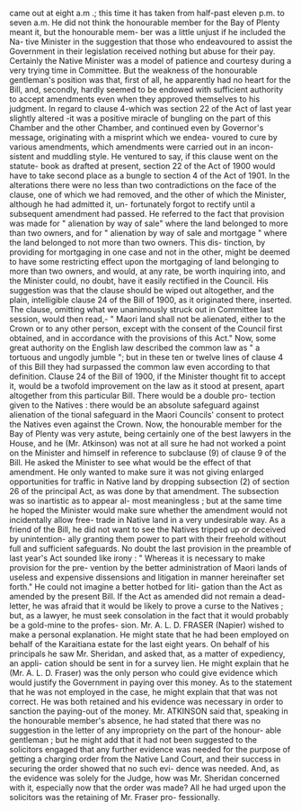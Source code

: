 came out at eight a.m .; this time it has taken from half-past eleven p.m. to seven a.m. He did not think the honourable member for the Bay of Plenty meant it, but the honourable mem- ber was a little unjust if he included the Na- tive Minister in the suggestion that those who endeavoured to assist the Government in their legislation received nothing but abuse for their pay. Certainly the Native Minister was a model of patience and courtesy during a very trying time in Committee. But the weakness of the honourable gentleman's position was that, first of all, he apparently had no heart for the Bill, and, secondly, hardly seemed to be endowed with sufficient authority to accept amendments even when they approved themselves to his judgment. In regard to clause 4-which was section 22 of the Act of last year slightly altered -it was a positive miracle of bungling on the part of this Chamber and the other Chamber, and continued even by Governor's message, originating with a misprint which we endea- voured to cure by various amendments, which amendments were carried out in an incon- sistent and muddling style. He ventured to say, if this clause went on the statute- book as drafted at present, section 22 of the Act of 1900 would have to take second place as a bungle to section 4 of the Act of 1901. In the alterations there were no less than two contradictions on the face of the clause, one of which we had removed, and the other of which the Minister, although he had admitted it, un- fortunately forgot to rectify until a subsequent amendment had passed. He referred to the fact that provision was made for " alienation by way of sale" where the land belonged to more than two owners, and for " alienation by way of sale and mortgage " where the land belonged to not more than two owners. This dis- tinction, by providing for mortgaging in one case and not in the other, might be deemed to have some restricting effect upon the mortgaging of land belonging to more than two owners, and would, at any rate, be worth inquiring into, and the Minister could, no doubt, have it easily rectified in the Council. His suggestion was that the clause should be wiped out altogether, and the plain, intelligible clause 24 of the Bill of 1900, as it originated there, inserted. The clause, omitting what we unanimously struck out in Committee last session, would then read,- " Maori land shall not be alienated, either to the Crown or to any other person, except with the consent of the Council first obtained, and in accordance with the provisions of this Act." Now, some great authority on the English law described the common law as " a tortuous and ungodly jumble "; but in these ten or twelve lines of clause 4 of this Bill they had surpassed the common law even according to that definition. Clause 24 of the Bill of 1900, if the Minister thought fit to accept it, would be a twofold improvement on the law as it stood at present, apart altogether from this particular Bill. There would be a double pro- tection given to the Natives : there would be an absolute safeguard against alienation of the tional safeguard in the Maori Councils' consent to protect the Natives even against the Crown. Now, the honourable member for the Bay of Plenty was very astute, being certainly one of the best lawyers in the House, and he (Mr. Atkinson) was not at all sure he had not worked a point on the Minister and himself in reference to subclause (9) of clause 9 of the Bill. He asked the Minister to see what would be the effect of that amendment. He only wanted to make sure it was not giving enlarged opportunities for traffic in Native land by dropping subsection (2) of section 26 of the principal Act, as was done by that amendment. The subsection was so inartistic as to appear al- most meaningless ; but at the same time he hoped the Minister would make sure whether the amendment would not incidentally allow free- trade in Native land in a very undesirable way. As a friend of the Bill, he did not want to see the Natives tripped up or deceived by unintention- ally granting them power to part with their freehold without full and sufficient safeguards. No doubt the last provision in the preamble of last year's Act sounded like irony : " Whereas it is necessary to make provision for the pre- vention by the better administration of Maori lands of useless and expensive dissensions and litigation in manner hereinafter set forth." He could not imagine a better hotbed for liti- gation than the Act as amended by the present Bill. If the Act as amended did not remain a dead-letter, he was afraid that it would be likely to prove a curse to the Natives ; but, as a lawyer, he must seek consolation in the fact that it would probably be a gold-mine to the profes- sion. Mr. A. L. D. FRASER (Napier) wished to make a personal explanation. He might state that he had been employed on behalf of the Karaitiana estate for the last eight years. On behalf of his principals he saw Mr. Sheridan, and asked that, as a matter of expediency, an appli- cation should be sent in for a survey lien. He might explain that he (Mr. A. L. D. Fraser) was the only person who could give evidence which would justify the Government in paying over this money. As to the statement that he was not employed in the case, he might explain that that was not correct. He was both retained and his evidence was necessary in order to sanction the paying-out of the money. Mr. ATKINSON said that, speaking in the honourable member's absence, he had stated that there was no suggestion in the letter of any impropriety on the part of the honour- able gentleman ; but he might add that it had not been suggested to the solicitors engaged that any further evidence was needed for the purpose of getting a charging order from the Native Land Court, and their success in securing the order showed that no such evi- dence was needed. And, as the evidence was solely for the Judge, how was Mr. Sheridan concerned with it, especially now that the order was made? All he had urged upon the solicitors was the retaining of Mr. Fraser pro- fessionally. 
